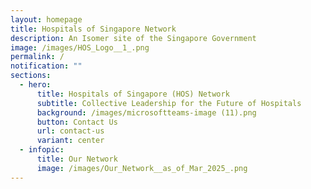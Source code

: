 ```yaml
---
layout: homepage
title: Hospitals of Singapore Network
description: An Isomer site of the Singapore Government
image: /images/HOS_Logo__1_.png
permalink: /
notification: ""
sections:
  - hero:
      title: Hospitals of Singapore (HOS) Network
      subtitle: Collective Leadership for the Future of Hospitals
      background: /images/microsoftteams-image (11).png
      button: Contact Us
      url: contact-us
      variant: center
  - infopic:
      title: Our Network
      image: /images/Our_Network__as_of_Mar_2025_.png
---
```

